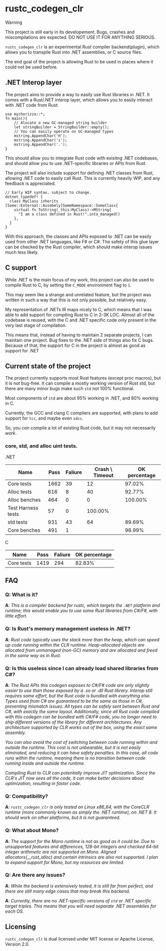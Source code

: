 # rustc_codegen_clr 

> [!WARNING]
> This project is still early in its developement. Bugs, crashes and miscompilations are expected. DO NOT USE IT FOR ANYTHING SERIOUS.

`rustc_codegen_clr` is an experimental Rust compiler backend(plugin), which allows you to transpile Rust into .NET assemblies, or C source files. 

The end goal of the project is allowing Rust to be used in places where it could not be used before. 

## .NET Interop layer

The project aims to provide a way to easily use Rust libraries in .NET. It comes with a Rust/.NET interop layer, which allows you to easily interact with .NET code from Rust:

```
use mychorizza::*;
fn main(){
    // Alocate a new GC-managed string builder
    let stringBuilder = StringBuilder::empty();
    // You can easily operate on GC-managed types
    mstring.AppendChar('H');
    mstring.AppendChar('i');
    mstring.AppendChar('.');
}
```
This should allow you to integrate Rust code with exisitng .NET codebases, and should allow you to use .NET-specific libraries or APIs from Rust.

The project will also include support for defining .NET classes from Rust, allowing .NET code to easily call Rust.
This is currently heavily WIP, and any feedback is appreciated.
```
// Early WIP syntax, subject to change.
dotnet_typedef! {
  class MyClass inherits [Some::External::Assebmly]SomeNamespace::SomeClass{
    virtual fn ToString(_this:MyClass)->MString{
      "I am a class defined in Rust!".into_managed()
    },
  }
}
```

With this approach, the classes and APIs exposed to .NET can be easily used from other .NET languages, like F# or C#. The safety of this glue layer can be checked by the Rust compiler, which should make interop issues much less likely.

## C support

While .NET is the main focus of my work, this project can also be used to compile Rust to C, by setting the `C_MODE` environment flag to `1`.

This may seem like a strange and unrelated feature, but the project was written in such a way that this is not only possible, but relatively easy.

My representation of .NETs IR maps nicely to C, which means that I was able to add support for compiling Rust to C in 2-3K LOC. Almost all of the codebase is reused, with the C and .NET specific code only 
present in the very last stage of compilation.

This means that, instead of having to maintain 2 separate projects, I can maintain one project. Bug fixes to the .NET side of things also fix C bugs. 
Because of that, the support for C in the project is almost as good as support for .NET

## Current state of the project

The project currently supports most Rust features (except proc macros), but it is not bug-free. It can compile a mostly working version of Rust std, but there are many minor bugs make such `std` not 100% functional.

Most components of `std` are about 95% working in .NET, and 80% working in C.

Currently, the GCC and clang C compilers are supported, with plans to add support
for `tcc`, and maybe even `sdcc`.

So, you *can* compile a lot of existing Rust code, but it may not necessarily *work*.

### core, std, and alloc uint tests.

.NET

| Name | Pass	| Faliure	| Crash \ Timeout| OK percentage
|--------------------|--------|-------|-------|------|
| Core tests |	1662	| 39	| 12	| 97.02% |
| Alloc tests | 	616	|8 |	40 |	92.77% |
| Alloc benches	| 464	| 0	| 0 |	100.00% |
| Test Harness tests |	57 |	0	| 100.00% |
| std tests	| 931 | 43 | 64 |	89.69% |
| Core benches	| 491 | 1| | 98.99% |

C

| Name | Pass	| Faliure	| OK percentage
|--------------------|--------|-------|------|
| Core tests |	1419	| 294	| 82.83% |

## FAQ

### Q: What is it?

**A**: *This is a compiler backend for rustc, which targets the `.NET` platform and runtime; this would enable you to use some Rust libraries from C#/F#, with little effort.*

### Q: Is Rust's memory management useless in .NET?

**A**: *Rust code typically uses the stack more than the heap, which can speed up code running within the CLR runtime. Heap-allocated objects are allocated from unmanaged (non-GC) memory and are allocated and freed in the same way as in Rust.*

### Q: Is this useless since I can already load shared libraries from C#?

**A**: *The Rust APIs this codegen exposes to C#/F# code are only slightly easier to use than those exposed by a .so or .dll Rust library. Interop still requires some effort, but the Rust code is bundled with everything else. Types used from C# are guaranteed to be the same as those in C#, preventing mismatch issues. All types can be safely sent between Rust and C#, with exactly the same layout. Additionally, since all Rust code compiled with this codegen can be bundled with C#/F# code, you no longer need to ship different versions of the library for different architectures. Any architecture supported by CLR works out of the box, using the exact same assembly.*

*You can also avoid the cost of switching between code running within and outside the runtime. This cost is not unbearable, but it is not easily eliminated, and reducing it can have safety penalties. In this case, all code runs within the runtime, meaning there is no transition between code running inside and outside the runtime.*

*Compiling Rust to CLR can potentially improve JIT optimization. Since the CLR's JIT now sees all the code, it can make better decisions about optimization, resulting in faster code.*

### Q: Compatibility?

**A**: *`rustc_codegen_clr` is only tested on Linux x86_64, with the CoreCLR runtime (more commonly known as simply the .NET runtime), on .NET 8. It should work on other platforms, but it is not guaranteed.*

### Q: What about Mono?

**A**: *The support for the Mono runtime is not as good as it could be. Due to unsupported features and differences, 128-bit integers and checked 64-bit integer arithmetic are not supported on Mono.*
*Aligned allocators(__rust_alloc) and certain intrinsics are also not supported. I plan to expand support for Mono, but my resources are limited.*

### Q: Are there any issues?

**A**: *While the backend is extensively tested, it is still far from perfect, and there are still many edge cases that may break this backend.*

**A**: *Currently, there are no .NET-specific versions of `std` or .NET specific target triples. This means that you will need separate .NET assemblies for each OS.*

## Licensing

`rustc_codegen_clr` is dual licensed under MIT license or Apache License, Version 2.0.
